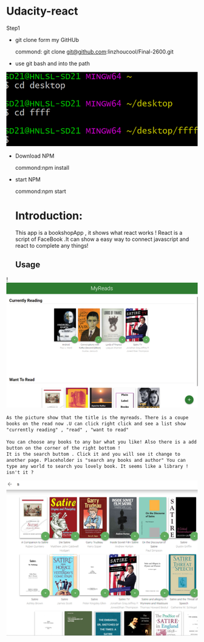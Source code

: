Udacity-react
=============


Step1


* git clone form my GitHUb 

     commond: git clone git@github.com:linzhoucool/Final-2600.git

* use git bash and into the path



![Alt text](PICTURE.png)


* Download NPM
   
    commond:npm install

* start NPM 

    commond:npm start


     Introduction:
     =============

     This app is a bookshopApp , it shows what react works !
     React is a script of FaceBook .It can show a easy way to connect javascript and react to complete any things!




    Usage
    -----

    
!![Alt text](Myread.png)

    As the picture show that the title is the myreads. There is a coupe books on the read now .U can click right click and see a list show  "currently reading" , "read" , "want to read" 

    You can choose any books to any bar what you like! Also there is a add button on the corner of the right bottom !
    It is the search buttom . Click it and you will see it change to another page. Placeholder is "search any books and author" You can type any world to search you lovely book. It seems like a library ! isn't it ? 

![Alt text](Search.png)



